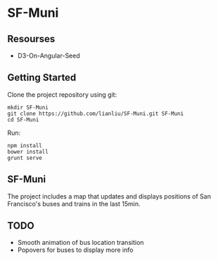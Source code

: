 # SF-Muni

## Resourses
* D3-On-Angular-Seed

## Getting Started
Clone the project repository using git:

```
mkdir SF-Muni
git clone https://github.com/lianliu/SF-Muni.git SF-Muni
cd SF-Muni
```

Run:

```
npm install
bower install
grunt serve
```

## SF-Muni
The project includes a map that updates and displays positions of San Francisco's buses and trains in the last 15min.

## TODO
* Smooth animation of bus location transition
* Popovers for buses to display more info

